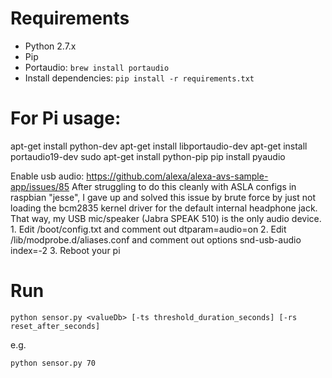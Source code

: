 # Requirements

* Python 2.7.x
* Pip
* Portaudio: `brew install portaudio`
* Install dependencies: `pip install -r requirements.txt`

# For Pi usage:

apt-get install python-dev
apt-get install libportaudio-dev
apt-get install portaudio19-dev
sudo apt-get install python-pip
pip install pyaudio

Enable usb audio:
https://github.com/alexa/alexa-avs-sample-app/issues/85
After struggling to do this cleanly with ASLA configs in raspbian "jesse", I gave up and solved this issue by brute force by just not loading the bcm2835 kernel driver for the default internal headphone jack. That way, my USB mic/speaker (Jabra SPEAK 510) is the only audio device.
	1.	Edit /boot/config.txt and comment out dtparam=audio=on
	2.	Edit /lib/modprobe.d/aliases.conf and comment out options snd-usb-audio index=-2
	3.	Reboot your pi

# Run

`python sensor.py <valueDb> [-ts threshold_duration_seconds] [-rs reset_after_seconds]`

e.g.

`python sensor.py 70`
